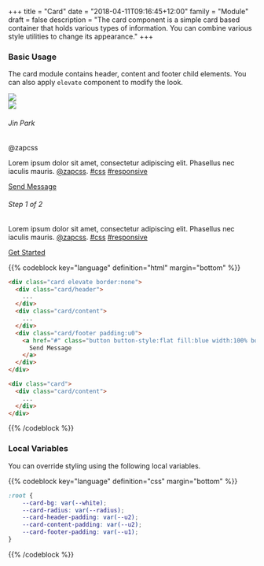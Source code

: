 +++
title = "Card"
date = "2018-04-11T09:16:45+12:00"
family = "Module"
draft = false
description = "The card component is a simple card based container that holds various types of information. You can combine various style utilities to change its appearance."
+++

### Basic Usage

The card module contains header, content and footer child elements. You can also apply `elevate` component to modify the look.

<div class="row row-gutter:2 margin-bottom:u4 margin-top:10">
  <div class="column:12 column@sm:6">
    <div class="card elevate border:none margin-bottom:u6">
      <div class="card/header padding:u0">
        <img src="https://i.imgur.com/Ig4qpjc.jpg" class="media">
      </div>
      <div class="card/content border-bottom">
        <div class="flag flag-gutter:1 margin-bottom:u6">
          <div class="flag/item">
            <img src="https://pbs.twimg.com/profile_images/803356024690216960/CH3i813s_400x400.jpg" class="media border-radius:round media-size:2 fill:primary">
          </div>
          <div class="flag/item">
            <div>
              <h6 class="margin:0 font-weight:bold color:black font-height:0">Jin Park</h6>
              <span class="font-size:tiny font-height:0">@zapcss</span>
            </div>
          </div>
        </div>
        <p>
          Lorem ipsum dolor sit amet, consectetur adipiscing elit. Phasellus nec iaculis mauris. <a href="#">@zapcss</a>. <a href="#">#css</a> <a href="#">#responsive</a>
        </p>
      </div>
      <div class="card/footer padding:u0">
        <a href="#" class="button button-size:4 button-style:flat fill:blue width:100% border-radius:sharp border-radius-bottom">
          Send Message
        </a>
      </div>
    </div>
  </div>
  <div class="column:12 column@sm:6">
    <div class="card border-style:radius margin-bottom:u6">
      <div class="card/content">
        <h6 class="font font-weight:bold margin-bottom:u6">Step 1 of 2</h6>
        <p>Lorem ipsum dolor sit amet, consectetur adipiscing elit. Phasellus nec iaculis mauris. <a href="#">@zapcss</a>. <a href="#">#css</a> <a href="#">#responsive</a></p>
        <a href="#" class="button button-size:3 button-grow:1 fill:blue elevate font-weight:medium">
          Get Started
        </a>
      </div>
    </div>
  </div>
</div>

{{% codeblock key="language" definition="html" margin="bottom" %}}
```html
<div class="card elevate border:none">
  <div class="card/header">
    ...
  </div>
  <div class="card/content">
    ...
  </div>
  <div class="card/footer padding:u0">
    <a href="#" class="button button-style:flat fill:blue width:100% border-radius:sharp border-radius-bottom">
      Send Message
    </a>
  </div>
</div>

<div class="card">
  <div class="card/content">
    ...
  </div>
</div>
```
{{% /codeblock %}}

### Local Variables

You can override styling using the following local variables.

{{% codeblock key="language" definition="css" margin="bottom" %}}
```css
:root {
	--card-bg: var(--white);
	--card-radius: var(--radius);
	--card-header-padding: var(--u2);
	--card-content-padding: var(--u2);
	--card-footer-padding: var(--u1);
}
```
{{% /codeblock %}}

